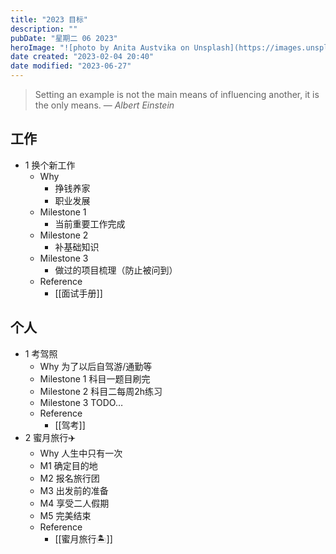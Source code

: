 ```yaml
---
title: "2023 目标"
description: ""
pubDate: "星期二 06 2023"
heroImage: "![photo by Anita Austvika on Unsplash](https://images.unsplash.com/photo-1686285386868-1e0469db5ddf?crop=entropy&cs=srgb&fm=jpg&ixid=M3wzNjM5Nzd8MHwxfHJhbmRvbXx8fHx8fHx8fDE2ODc4NDUyMzZ8&ixlib=rb-4.0.3&q=85&w=1200&h=400)"
date created: "2023-02-04 20:40"
date modified: "2023-06-27"
---
```


> Setting an example is not the main means of influencing another, it is the only means.
> — <cite>Albert Einstein</cite>



## 工作

- 1 换个新工作
	- Why
		- 挣钱养家
		- 职业发展
	- Milestone 1
		- 当前重要工作完成
	- Milestone 2
		- 补基础知识
	- Milestone 3
		- 做过的项目梳理（防止被问到）
	- Reference
		- [[面试手册]]

## 个人

- 1 考驾照
	- Why 为了以后自驾游/通勤等
	- Milestone 1 科目一题目刷完
	- Milestone 2 科目二每周2h练习
	- Milestone 3 TODO…
	- Reference
		- [[驾考]]
- 2 蜜月旅行✈️
	- Why 人生中只有一次
	- M1 确定目的地
	- M2 报名旅行团
	- M3 出发前的准备
	- M4 享受二人假期
	- M5 完美结束
	- Reference
		- [[蜜月旅行🏝️]]
